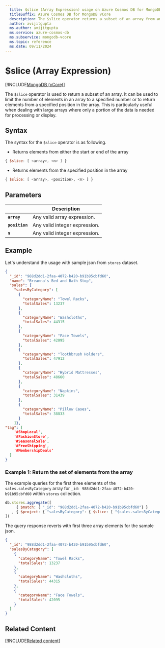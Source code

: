 ```yaml
---
  title: $slice (Array Expression) usage on Azure Cosmos DB for MongoDB vCore
  titleSuffix: Azure Cosmos DB for MongoDB vCore
  description: The $slice operator returns a subset of an array from any element onwards in the array.
  author: avijitgupta
  ms.author: avijitgupta
  ms.service: azure-cosmos-db
  ms.subservice: mongodb-vcore
  ms.topic: reference
  ms.date: 09/11/2024
---
```


# $slice (Array Expression)

[!INCLUDE[MongoDB (vCore)](~/reusable-content/ce-skilling/azure/includes/cosmos-db/includes/appliesto-mongodb-vcore.md)]

The `$slice` operator is used to return a subset of an array. It can be used to limit the number of elements in an array to a specified number or to return elements from a specified position in the array. This is particularly useful when dealing with large arrays where only a portion of the data is needed for processing or display.

## Syntax

The syntax for the `$slice` operator is as following.

- Returns elements from either the start or end of the array

```javascript
{ $slice: [ <array>, <n> ] }
```

- Returns elements from the specified position in the array

```javascript
{ $slice: [ <array>, <position>, <n> ] }
```

## Parameters

| | Description |
| --- | --- |
| **`array`** | Any valid array expression. |
| **`position`** | Any valid integer expression. |
| **`n`** | Any valid integer expression. |

## Example

Let's understand the usage with sample json from `stores` dataset.

```json
{
  "_id": "988d2dd1-2faa-4072-b420-b91b95cbfd60",
  "name": "Breanna's Bed and Bath Stop",
  "sales": {
    "salesByCategory": [
      {
        "categoryName": "Towel Racks",
        "totalSales": 13237
      },
      {
        "categoryName": "Washcloths",
        "totalSales": 44315
      },
      {
        "categoryName": "Face Towels",
        "totalSales": 42095
      },
      {
        "categoryName": "Toothbrush Holders",
        "totalSales": 47912
      },
      {
        "categoryName": "Hybrid Mattresses",
        "totalSales": 48660
      },
      {
        "categoryName": "Napkins",
        "totalSales": 31439
      },
      {
        "categoryName": "Pillow Cases",
        "totalSales": 38833
      }
    ]},
"tag": [
    '#ShopLocal',
    '#FashionStore',
    '#SeasonalSale',
    '#FreeShipping',
    '#MembershipDeals'
  ]
}
```

### Example 1: Return the set of elements from the array

The example queries for the first three elements of the `sales.salesByCategory` array for `_id: 988d2dd1-2faa-4072-b420-b91b95cbfd60` within `stores` collection.

```javascript
db.stores.aggregate([
     { $match: { "_id": "988d2dd1-2faa-4072-b420-b91b95cbfd60"} }
   , { $project: { "salesByCategory": { $slice: [ "$sales.salesByCategory", 3 ] } } }
])
```

The query response reverts with first three array elements for the sample json.

```json
{
  "_id": "988d2dd1-2faa-4072-b420-b91b95cbfd60",
  "salesByCategory": [
    {
      "categoryName": "Towel Racks",
      "totalSales": 13237
    },
    {
      "categoryName": "Washcloths",
      "totalSales": 44315
    },
    {
      "categoryName": "Face Towels",
      "totalSales": 42095
    }
  ]
}
```

## Related Content

[!INCLUDE[Related content](../includes/related-content.md)]
